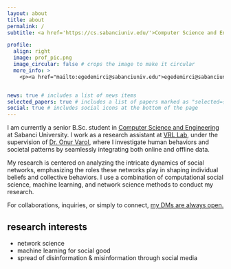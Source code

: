 ```yaml
---
layout: about
title: about
permalink: /
subtitle: <a href='https://cs.sabanciuniv.edu/'>Computer Science and Engineering - Sabanci University</a>

profile:
  align: right
  image: prof_pic.png
  image_circular: false # crops the image to make it circular
  more_info: >
    <p><a href="mailto:egedemirci@sabanciuniv.edu">egedemirci@sabanciuniv.edu</a></p>


news: true # includes a list of news items
selected_papers: true # includes a list of papers marked as "selected={true}"
social: true # includes social icons at the bottom of the page
---
```


I am currently a senior B.Sc. student in [Computer Science and Engineering](https://cs.sabanciuniv.edu/) at Sabanci University. I work as a research assistant at [VRL Lab](http://varollab.com), under the supervision of [Dr. Onur Varol](http://www.onurvarol.com), where I investigate human behaviors and societal patterns by seamlessly integrating both online and offline data.

My research is centered on analyzing the intricate dynamics of social networks, emphasizing the roles these networks play in shaping individual beliefs and collective behaviors. I use a combination of computational social science, machine learning, and network science methods to conduct my research. 
  
For collaborations, inquiries, or simply to connect, [my DMs are always open.](mailto:egedemirci@sabanciuniv.edu)

## research interests

- network science
- machine learning for social good
- spread of disinformation & misinformation through social media

